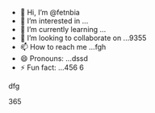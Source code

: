 - 👋 Hi, I’m @fetnbia
- 👀 I’m interested in ...
- 🌱 I’m currently learning ...
- 💞️ I’m looking to collaborate on ...9355
- 📫 How to reach me ...fgh
- 😄 Pronouns: ...dssd
- ⚡ Fun fact: ...456
6
<!---54
fetnbia/fetnbia is a ✨ special ✨ repository because its `README.md` (this file) appears on your GitHub profile.
You can click the Preview link to take a look at your changes.653
--->dfg
365
